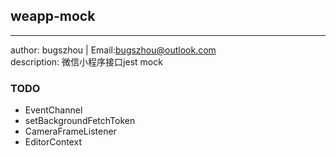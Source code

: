 ## weapp-mock
----------------------------
author: bugszhou | Email:bugszhou@outlook.com <br>
description: 微信小程序接口jest mock

### TODO

- EventChannel
- setBackgroundFetchToken
- CameraFrameListener
- EditorContext
